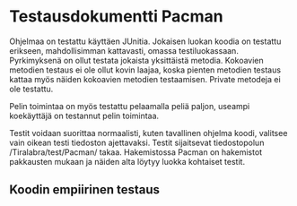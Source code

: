 <h1> Testausdokumentti Pacman </h1>

Ohjelmaa on testattu käyttäen JUnitia. Jokaisen luokan koodia on testattu erikseen, mahdollisimman kattavasti, omassa testiluokassaan. Pyrkimyksenä on ollut testata jokaista yksittäistä metodia. Kokoavien metodien testaus ei ole ollut kovin laajaa, koska pienten metodien testaus kattaa myös näiden kokoavien metodien testaamisen. Private metodeja ei ole testattu.

Pelin toimintaa on myös testattu pelaamalla peliä paljon, useampi koekäyttäjä on testannut pelin toimintaa.

Testit voidaan suorittaa normaalisti, kuten tavallinen ohjelma koodi, valitsee vain oikean testi tiedoston ajettavaksi. Testit sijaitsevat tiedostopolun /Tiralabra/test/Pacman/ takaa. Hakemistossa Pacman on hakemistot pakkausten mukaan ja näiden alta löytyy luokka kohtaiset testit.

<h2> Koodin empiirinen testaus </h2>

[id]: red.png
